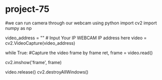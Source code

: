 # project-75
#we can run camera through our webcam using python
import cv2
import numpy as np

video_address = "" # Input Your IP WEBCAM IP address here
video = cv2.VideoCapture(video_address)

while True:
  #Capture the video frame by frame
  ret, frame = video.read()
  
  cv2.imshow('frame', frame)

video.release()
cv2.destroyAllWindows() 
